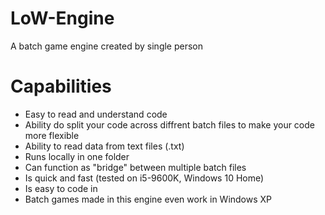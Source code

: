 # LoW-Engine
A batch game engine created by single person

# Capabilities
 - Easy to read and understand code
 - Ability do split your code across diffrent batch files to make your code more flexible
 - Ability to read data from text files (.txt)
 - Runs locally in one folder
 - Can function as "bridge" between multiple batch files
 - Is quick and fast (tested on i5-9600K, Windows 10 Home)
 - Is easy to code in
 - Batch games made in this engine even work in Windows XP
